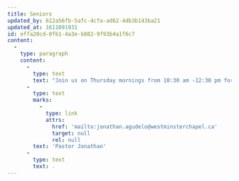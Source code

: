 ```yaml
---
title: Seniors
updated_by: 612a56fb-5afc-4cfa-ad62-4db3b143ba21
updated_at: 1611091931
id: effa20cd-0fb1-4a3e-b882-9f93b4a1f6c7
content:
  -
    type: paragraph
    content:
      -
        type: text
        text: "Join us on Thursday mornings from 10:30 am -12:30 pm for board games, snacks, and conversation. Our desire is to extend friendship in the name of Christ to those who are living in isolation. For more information, or if you would like to be apart of this ministry, please contact\_"
      -
        type: text
        marks:
          -
            type: link
            attrs:
              href: 'mailto:jonathan.agudelo@westminsterchapel.ca'
              target: null
              rel: null
        text: 'Pastor Jonathan'
      -
        type: text
        text: .
---
```

